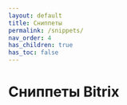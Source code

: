 ```yaml
---
layout: default
title: Сниппеты
permalink: /snippets/
nav_order: 4
has_children: true
has_toc: false
---
```


# Сниппеты Bitrix

<br>
